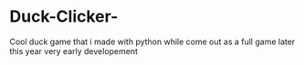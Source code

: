 # Duck-Clicker-
Cool duck game that i made with python
while come out as a full game later this year 
very early developement
